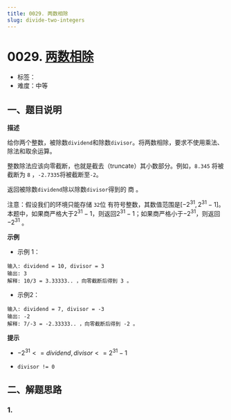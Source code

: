 ```yaml
---
title: 0029. 两数相除
slug: divide-two-integers
---
```


# 0029. [两数相除](https://leetcode.cn/problems/divide-two-integers/)

- 标签：
- 难度：中等

## 一、题目说明

**描述**

给你两个整数，被除数`dividend`和除数`divisor`。将两数相除，要求不使用乘法、除法和取余运算。

整数除法应该向零截断，也就是截去（truncate）其小数部分。例如，`8.345` 将被截断为 `8` ，`-2.7335`将被截断至`-2`。

返回被除数`dividend`除以除数`divisor`得到的 商 。

注意：假设我们的环境只能存储 `32`位 有符号整数，其数值范围是$[−2^{31},2^{31}−1]$。本题中，如果商严格大于$2^{31}−1$，则返回$2^{31}−1$；如果商严格小于$-2^{31}$，则返回$-2^{31}$ 。

**示例**

* 示例 1：

```text
输入: dividend = 10, divisor = 3
输出: 3
解释: 10/3 = 3.33333.. ，向零截断后得到 3 。
```

* 示例2：

```text
输入: dividend = 7, divisor = -3
输出: -2
解释: 7/-3 = -2.33333.. ，向零截断后得到 -2 。
```

**提示**

* $-2^{31} <= dividend, divisor <= 2^{31} - 1$

* `divisor != 0`

## 二、解题思路

### 1.
